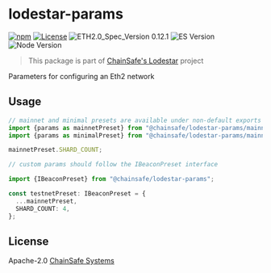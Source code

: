 # lodestar-params

[![npm](https://img.shields.io/npm/v/@chainsafe/lodestar-types)](https://www.npmjs.com/package/@chainsafe/lodestar-types)
[![License](https://img.shields.io/badge/License-Apache%202.0-blue.svg)](https://opensource.org/licenses/Apache-2.0)
![ETH2.0_Spec_Version 0.12.1](https://img.shields.io/badge/ETH2.0_Spec_Version-0.12.1-2e86c1.svg)
![ES Version](https://img.shields.io/badge/ES-2020-yellow)
![Node Version](https://img.shields.io/badge/node-12.x-green)

> This package is part of [ChainSafe's Lodestar](https://lodestar.chainsafe.io) project

Parameters for configuring an Eth2 network

## Usage

```typescript
// mainnet and minimal presets are available under non-default exports
import {params as mainnetPreset} from "@chainsafe/lodestar-params/mainnet";
import {params as minimalPreset} from "@chainsafe/lodestar-params/mainnet";

mainnetPreset.SHARD_COUNT;

// custom params should follow the IBeaconPreset interface

import {IBeaconPreset} from "@chainsafe/lodestar-params";

const testnetPreset: IBeaconPreset = {
  ...mainnetPreset,
  SHARD_COUNT: 4,
};
```

## License

Apache-2.0 [ChainSafe Systems](https://chainsafe.io)
